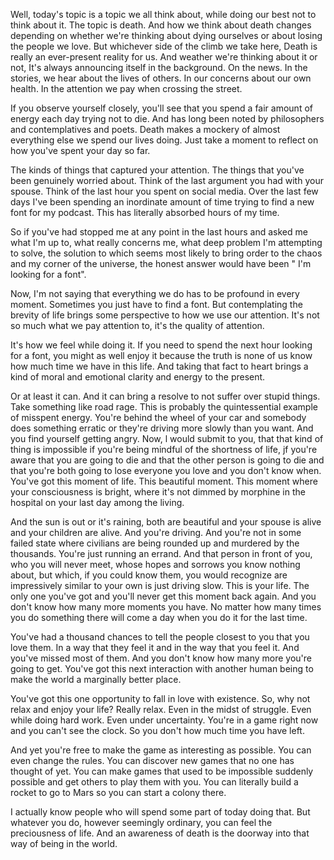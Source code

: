 Well, today's topic is a topic we all think about, while doing our best not to think about it. The topic is death. And how we think about death changes depending on whether we're thinking about dying ourselves or about losing the people we love. But whichever side of the climb we take here, Death is really an ever-present reality for us. And weather we're thinking about it or not, It's always announcing itself in the background. On the news. In the stories, we hear about the lives of others. In our concerns about our own health. In the attention we pay when crossing the street.

If you observe yourself closely, you'll see that you spend a fair amount of energy each day trying not to die. And has long been noted by philosophers and contemplatives and poets. Death makes a mockery of almost everything else we spend our lives doing. Just take a moment to reflect on how you've spent your day so far.

The kinds of things that captured your attention. The things that you've been genuinely worried about. Think of the last argument you had with your spouse. Think of the last hour you spent on social media. Over the last few days I've been spending an inordinate amount of time trying to find a new font for my podcast. This has literally absorbed hours of my time.

So if you've had stopped me at any point in the last hours and asked me what I'm up to, what really concerns me, what deep problem I'm attempting to solve, the solution to which seems most likely to bring order to the chaos and my corner of the universe, the honest answer would have been " I'm looking for a font".

Now, I'm not saying that everything we do has to be profound in every moment. Sometimes you just have to find a font. But contemplating the brevity of life brings some perspective to how we use our attention. It's not so much what we pay attention to, it's the quality of attention.

It's how we feel while doing it. If you need to spend the next hour looking for a font, you might as well enjoy it because the truth is none of us know how much time we have in this life. And taking that fact to heart brings a kind of moral and emotional clarity and energy to the present.

Or at least it can. And it can bring a resolve to not suffer over stupid things. Take something like road rage. This is probably the quintessential example of misspent energy. You're behind the wheel of your car and somebody does something erratic or they're driving more slowly than you want. And you find yourself getting angry. Now, l would submit to you, that that kind of thing is impossible if you're being mindful of the shortness of life, jf you're aware that you are going to die and that the other person is going to die and that you're both going to lose everyone you love and you don't know when. You've got this moment of life. This beautiful moment. This moment where your consciousness is bright, where it's not dimmed by morphine in the hospital on your last day among the living.

And the sun is out or it's raining, both are beautiful and your spouse is alive and your children are alive. And you're driving. And you're not in some failed state where civilians are being rounded up and murdered by the thousands. You're just running an errand. And that person in front of you, who you will never meet, whose hopes and sorrows you know nothing about, but which, if you could know them, you would recognize are impressively similar to your own is just driving slow. This is your life. The only one you've got and you'll never get this moment back again. And you don't know how many more moments you have. No matter how many times you do something there will come a day when you do it for the last time.

You've had a thousand chances to tell the people closest to you that you love them. In a way that they feel it and in the way that you feel it. And you've missed most of them. And you don't know how many more you're going to get. You've got this next interaction with another human being to make the world a marginally better place.

You've got this one opportunity to fall in love with existence. So, why not relax and enjoy your life? Really relax. Even in the midst of struggle. Even while doing hard work. Even under uncertainty. You're in a game right now and you can't see the clock. So you don't how much time you have left.

And yet you're free to make the game as interesting as possible. You can even change the rules. You can discover new games that no one has thought of yet. You can make games that used to be impossible suddenly possible and get others to play them with you. You can literally build a rocket to go to Mars so you can start a colony there.

I actually know people who will spend some part of today doing that. But whatever you do, however seemingly ordinary, you can feel the preciousness of life. And an awareness of death is the doorway into that way of being in the world.
